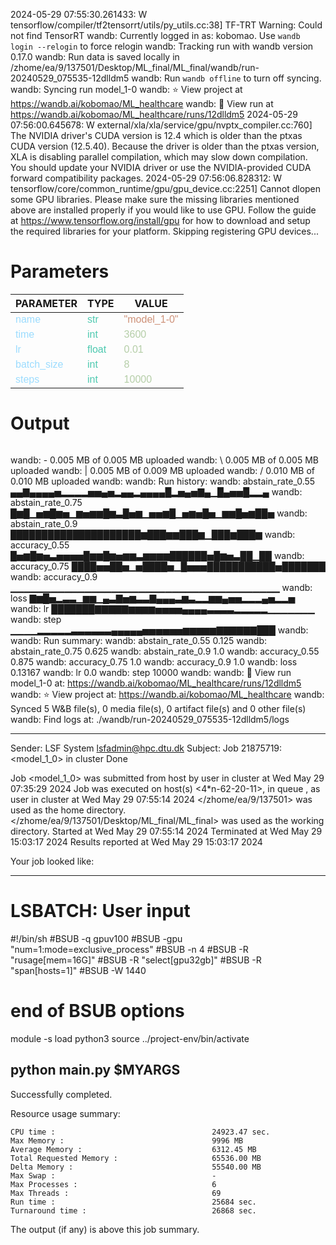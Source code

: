 2024-05-29 07:55:30.261433: W tensorflow/compiler/tf2tensorrt/utils/py_utils.cc:38] TF-TRT Warning: Could not find TensorRT
wandb: Currently logged in as: kobomao. Use `wandb login --relogin` to force relogin
wandb: Tracking run with wandb version 0.17.0
wandb: Run data is saved locally in /zhome/ea/9/137501/Desktop/ML_final/ML_final/wandb/run-20240529_075535-12dlldm5
wandb: Run `wandb offline` to turn off syncing.
wandb: Syncing run model_1-0
wandb: ⭐️ View project at https://wandb.ai/kobomao/ML_healthcare
wandb: 🚀 View run at https://wandb.ai/kobomao/ML_healthcare/runs/12dlldm5
2024-05-29 07:56:00.645678: W external/xla/xla/service/gpu/nvptx_compiler.cc:760] The NVIDIA driver's CUDA version is 12.4 which is older than the ptxas CUDA version (12.5.40). Because the driver is older than the ptxas version, XLA is disabling parallel compilation, which may slow down compilation. You should update your NVIDIA driver or use the NVIDIA-provided CUDA forward compatibility packages.
2024-05-29 07:56:06.828312: W tensorflow/core/common_runtime/gpu/gpu_device.cc:2251] Cannot dlopen some GPU libraries. Please make sure the missing libraries mentioned above are installed properly if you would like to use GPU. Follow the guide at https://www.tensorflow.org/install/gpu for how to download and setup the required libraries for your platform.
Skipping registering GPU devices...

<style>
c { color: #9cdcfe; font-family: 'Verdana', sans-serif;} /* VARIABLE */
d { color: #4EC9B0; font-family: 'Verdana', sans-serif;} /* CLASS */
e { color: #569cd6; font-family: 'Verdana', sans-serif;} /* BOOL */
f { color: #b5cea8; font-family: 'Verdana', sans-serif;} /* NUMBERS */
j { color: #ce9178; font-family: 'Verdana', sans-serif;} /* STRING */
k { font-family: 'Verdana', sans-serif;} /* SYMBOLS */
</style>

# Parameters

| PARAMETER         | TYPE              | VALUE             |
|-------------------|-------------------|-------------------|
| <c>name</c>       | <d>str</d>        | <j>"model_1-0"</j> |
| <c>time</c>       | <d>int</d>        | <f>3600</f>       |
| <c>lr</c>         | <d>float</d>      | <f>0.01</f>       |
| <c>batch_size</c> | <d>int</d>        | <f>8</f>          |
| <c>steps</c>      | <d>int</d>        | <f>10000</f>      |

# Output

```
```
wandb: - 0.005 MB of 0.005 MB uploadedwandb: \ 0.005 MB of 0.005 MB uploadedwandb: | 0.005 MB of 0.009 MB uploadedwandb: / 0.010 MB of 0.010 MB uploadedwandb: 
wandb: Run history:
wandb: abstain_rate_0.55 ▄▄▇▄▄▄▄▅▂▂▂▂▅▅▄▅▂▄▄▂▄▄▄▄█▂▅▄▅▇▄▁█▄▅▅█▂▂▄
wandb: abstain_rate_0.75 █▆█▁▅▆█▆▅▁▆▅▆▆█▆▃█▅▆▁▅▅▆█▁▅▆▅█▅▁▆▆█▅▆██▅
wandb:  abstain_rate_0.9 █████████████████████▆███▆▆███▆▁███▆███▆
wandb:     accuracy_0.55 █▅▆█▆▅▃▅▅▅▅█▆▆█▆▅▆▆▃▆▆▆▆██████▅█▆▅▃██▁██
wandb:     accuracy_0.75 ████▅▅██▅▁▅████▅▁█▅▅▅███████████▅███████
wandb:      accuracy_0.9 ▁▁▁▁▁▁▁▁▁▁▁▁▁▁▁▁▁▁▁▁▁▁▁▁▁▁▁▁▁▁▁▁▁▁▁▁▁▁▁▁
wandb:              loss ▇▆█▅▂▃▃▁▆▆▁▄▃▇▅▆▃▃▇▄▄▄▃▆▃▂▂▆▆▄▅▅▂▂▂▄▅▂▂▅
wandb:                lr ███████▇▇▇▇▇▆▆▆▆▅▅▅▅▄▄▄▄▃▃▃▃▂▂▂▂▂▁▁▁▁▁▁▁
wandb:              step ▁▁▁▁▂▂▂▂▂▃▃▃▃▃▃▄▄▄▄▄▅▅▅▅▅▅▆▆▆▆▆▇▇▇▇▇▇███
wandb: 
wandb: Run summary:
wandb: abstain_rate_0.55 0.125
wandb: abstain_rate_0.75 0.625
wandb:  abstain_rate_0.9 1.0
wandb:     accuracy_0.55 0.875
wandb:     accuracy_0.75 1.0
wandb:      accuracy_0.9 1.0
wandb:              loss 0.13167
wandb:                lr 0.0
wandb:              step 10000
wandb: 
wandb: 🚀 View run model_1-0 at: https://wandb.ai/kobomao/ML_healthcare/runs/12dlldm5
wandb: ⭐️ View project at: https://wandb.ai/kobomao/ML_healthcare
wandb: Synced 5 W&B file(s), 0 media file(s), 0 artifact file(s) and 0 other file(s)
wandb: Find logs at: ./wandb/run-20240529_075535-12dlldm5/logs

------------------------------------------------------------
Sender: LSF System <lsfadmin@hpc.dtu.dk>
Subject: Job 21875719: <model_1_0> in cluster <dcc> Done

Job <model_1_0> was submitted from host <n-62-30-6> by user <s183914> in cluster <dcc> at Wed May 29 07:35:29 2024
Job was executed on host(s) <4*n-62-20-11>, in queue <gpuv100>, as user <s183914> in cluster <dcc> at Wed May 29 07:55:14 2024
</zhome/ea/9/137501> was used as the home directory.
</zhome/ea/9/137501/Desktop/ML_final/ML_final> was used as the working directory.
Started at Wed May 29 07:55:14 2024
Terminated at Wed May 29 15:03:17 2024
Results reported at Wed May 29 15:03:17 2024

Your job looked like:

------------------------------------------------------------
# LSBATCH: User input
#!/bin/sh
#BSUB -q gpuv100
#BSUB -gpu "num=1:mode=exclusive_process"
#BSUB -n 4
#BSUB -R "rusage[mem=16G]"
#BSUB -R "select[gpu32gb]"
#BSUB -R "span[hosts=1]"
#BSUB -W 1440
# end of BSUB options
module -s load python3
source ../project-env/bin/activate

python main.py $MYARGS
------------------------------------------------------------

Successfully completed.

Resource usage summary:

    CPU time :                                   24923.47 sec.
    Max Memory :                                 9996 MB
    Average Memory :                             6312.45 MB
    Total Requested Memory :                     65536.00 MB
    Delta Memory :                               55540.00 MB
    Max Swap :                                   -
    Max Processes :                              6
    Max Threads :                                69
    Run time :                                   25684 sec.
    Turnaround time :                            26868 sec.

The output (if any) is above this job summary.


